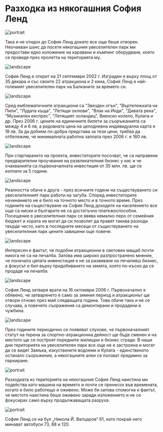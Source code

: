 # Разходка из някогашния София Ленд

![portrait](https://res.cloudinary.com/dyhmxus4n/image/upload/v1736170116/1/4-1_nlaqjg.jpg)

Така и не отидох до София Ленд докато все още беше отворен. Неочакван шанс да посетя някогашния увеселителен парк ми предостави едно изложение на каравани и къмпинг оборудване, което се проведе през пролетта на територията му. 

![landscape](https://res.cloudinary.com/dyhmxus4n/image/upload/v1736170117/1/4-2_auik5x.jpg)

София Ленд е открит на 21 септември 2002 г. Изграден е върху площ от 35 декара и със своите 22 атракциона и 2 кина, София Ленд е най-големият увеселителен парк на Балканите за времето си.

![landscape](https://res.cloudinary.com/dyhmxus4n/image/upload/v1736170116/1/4-3_makuzk.jpg)

Сред емблематичните атракциони са "Звезден огън", "Въртележката на Пипи", "Лудата къща", "Летящи охлюви", "Влак на Инди", "Дивата река", "Музикален експрес", "Летящият холандец", Виенско колело, Кулата и др. През 2006 г. цените на единичните билети за съоръжанията са между 4 и 6 лв, а редовната цена на целодневна индивидуална карта е 18 лв. За да добием по-добра представа за тези цени, трябва да отбележим, че минималната работна заплата през 2006 г. е 160 лв.

![landscape](https://res.cloudinary.com/dyhmxus4n/image/upload/v1736170116/1/4-4_h3ezjm.jpg)

При стартирането на проекта, инвеститорите посочват, че са направени предварителни проучвания на развлекателния бизнес у нас и че очакванията са първоначалната инвестиция от 35 млн. лв. ще се изплати за 5 години. 

![landscape](https://res.cloudinary.com/dyhmxus4n/image/upload/v1736170116/1/4-5_nms8jk.jpg)

Реалността обаче е друга - през всичките години на съществуването си увеселителният парк работи на загуба. Според инвеститорите начинанието не е било на точното място и в точното време. През годините на съществуване на София Ленд доходите на населението все още са ниски и българите не са достатъчно платежоспособни. Посещение в увеселителния парк се явява немалко перо от семейния бюджет и хората не могат да си позволят да правят такива разходи твърде често, като в последните месеци от съществуването на увеселителния парк цените завишени още повече.

![landscape](https://res.cloudinary.com/dyhmxus4n/image/upload/v1736170116/1/4-6_nv6rkb.jpg)

Интересен е фактът, че подобни атракционни в световен мащаб почти никога не са на печалба.
Затова има широко разпространено мнение, че поначало цялата инвенстиция е не за развиване на печаливш бизнес, а фокусът е бил върху придобиването на земята, която по-късно да се продаде на печалба. 

![landscape](https://res.cloudinary.com/dyhmxus4n/image/upload/v1736170117/1/4-7_pwilry.jpg)

София Ленд затваря врати на 16 октомври 2006 г. Първоначално е обявено, че затварянето е само за зимния период и атракционът ще отвори отново през май следващата година. Това обаче така и не се случава, а повечето съоражения са демонтирани и продадени в чужбина.

![landscape](https://res.cloudinary.com/dyhmxus4n/image/upload/v1736170117/1/4-8_oglflz.jpg)

През годините периодично се появяват слухове, че първоначалният статут на терена за спортно-атракционна дейност ще бъде сменен и на мястото ще се построят поредните жилищни и бизнес сгради. В наши дни територията на увеселителен парк все още не е застроена и могат да се видят Замъка, изкуствените водоеми и Кулата - единственото останало съоръжение, а някогашните алеи се ползват предимно за паркиране.

![portrait](https://res.cloudinary.com/dyhmxus4n/image/upload/v1736170117/1/4-9_m34o4v.jpg)

Разходката из територията на някогашния София Ленд наистина ми подейства като машина на времето и почти се пренесох във времената, когато е било работещо и оживено. Може би затова спомогна и фактът, че мястото наистина беше оживено заради изложението и не се фокусирах само върху продължаващата разруха.

![portrait](https://res.cloudinary.com/dyhmxus4n/image/upload/v1736170117/1/4-10_ocqxmo.jpg)

София Ленд се на бул „Никола Й. Вапцаров“ 61, като покрай него минават автобуси 73, 88 и 120.